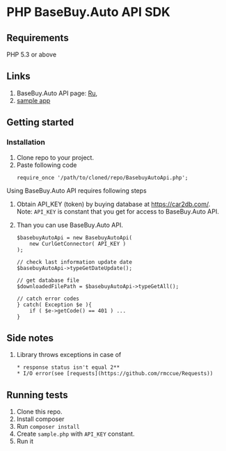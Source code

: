# PHP BaseBuy.Auto API SDK

## Requirements

PHP 5.3 or above


## Links

1. BaseBuy.Auto API page: [Ru](http://api.car2db.com//api/auto/v1/),
2. [sample app](https://github.com/basebuy/basebuy-auto-sdk-php/blob/master/sample.php)

## Getting started

### Installation

1. Clone repo to your project.
2. Paste following code
    ```
    require_once '/path/to/cloned/repo/BasebuyAutoApi.php';
    ```

Using BaseBuy.Auto API requires following steps

1. Obtain API_KEY (token) by buying database at https://car2db.com/.
Note: `API_KEY` is constant that you get for access to BaseBuy.Auto API.

2. Than you can use BaseBuy.Auto API.

    ```
    $basebuyAutoApi = new BasebuyAutoApi(
        new CurlGetConnector( API_KEY )
    );

    // check last information update date
    $basebuyAutoApi->typeGetDateUpdate();

    // get database file
    $downloadedFilePath = $basebuyAutoApi->typeGetAll();

    // catch error codes
    } catch( Exception $e ){
        if ( $e->getCode() == 401 ) ...
    }
    ```



## Side notes

1. Library throws exceptions in case of

    ```
    * response status isn't equal 2**
    * I/O error(see [requests](https://github.com/rmccue/Requests))
    ```


## Running tests

1. Clone this repo.
2. Install composer
3. Run `composer install`
4. Create `sample.php` with `API_KEY` constant.
6. Run it
